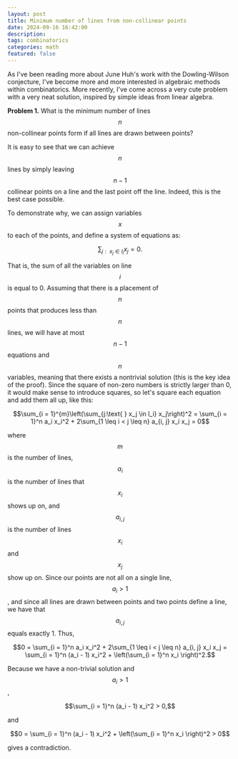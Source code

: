 ```yaml
---
layout: post
title: Minimum number of lines from non-collinear points 
date: 2024-09-16 16:42:00
description:
tags: combinatorics
categories: math
featured: false
---
```

<script async src="https://www.googletagmanager.com/gtag/js?id=G-0823RLC0T3"></script>
<script>
  window.dataLayer = window.dataLayer || [];
  function gtag(){dataLayer.push(arguments);}
  gtag('js', new Date());

  gtag('config', 'G-0823RLC0T3');
</script>

As I've been reading more about June Huh's work with the Dowling-Wilson conjecture, I've become more and more interested in algebraic methods within combinatorics. More recently, I've come across a very cute problem with a very neat solution, inspired by simple ideas from linear algebra.

<b>Problem 1.</b> What is the minimum number of lines $$n$$ non-collinear points form if all lines are drawn between points?

It is easy to see that we can achieve $$n$$ lines by simply leaving $$n - 1$$ collinear points on a line and the last point off the line. Indeed, this is the best case possible.

To demonstrate why, we can assign variables $$x$$ to each of the points, and define a system of equations as:

$$\sum_{j: \text{ } x_j \in l_i} x_j = 0.$$

That is, the sum of all the variables on line $$i$$ is equal to 0. Assuming that there is a placement of $$n$$ points that produces less than $$n$$ lines, we will have at most $$n - 1$$ equations and $$n$$ variables, meaning that there exists a nontrivial solution (this is the key idea of the proof). Since the square of non-zero numbers is strictly larger than 0, it would make sense to introduce squares, so let's square each equation and add them all up, like this:

$$\sum_{i = 1}^{m}\left(\sum_{j:\text{ } x_j \in l_i} x_j\right)^2 = \sum_{i = 1}^n a_i x_i^2 + 2\sum_{1 \leq i < j \leq n} a_{i, j} x_i x_j = 0$$

where $$m$$ is the number of lines, $$a_i$$ is the number of lines that $$x_i$$ shows up on, and $$a_{i, j}$$ is the number of lines $$x_i$$ and $$x_j$$ show up on. Since our points are not all on a single line, $$a_i > 1$$, and since all lines are drawn between points and two points define a line, we have that $$a_{i, j}$$ equals exactly 1. Thus,

$$0 = \sum_{i = 1}^n a_i x_i^2 + 2\sum_{1 \leq i < j \leq n} a_{i, j} x_i x_j = \sum_{i = 1}^n (a_i - 1) x_i^2 + \left(\sum_{i = 1}^n x_i \right)^2.$$

Because we have a non-trivial solution and $$a_i > 1$$, 

$$\sum_{i = 1}^n (a_i - 1) x_i^2 > 0,$$ 

and

$$0 = \sum_{i = 1}^n (a_i - 1) x_i^2 + \left(\sum_{i = 1}^n x_i \right)^2 > 0$$

gives a contradiction.